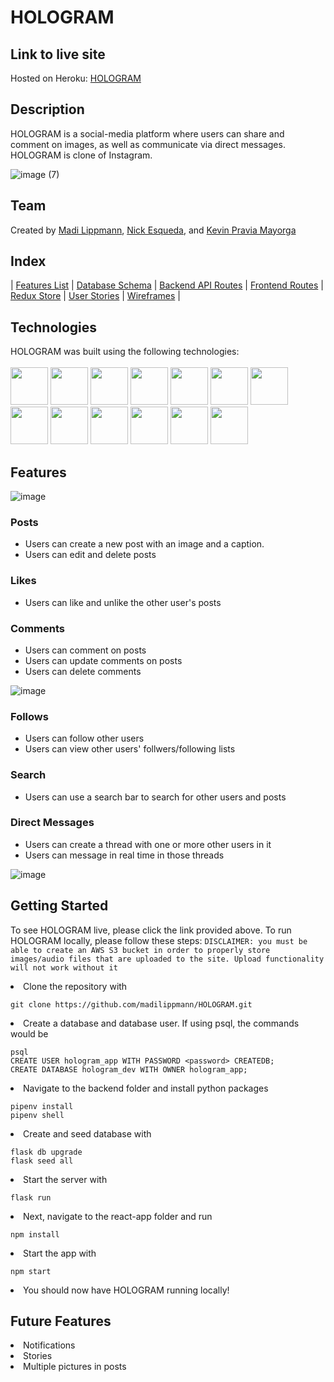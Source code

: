 # HOLOGRAM

<!-- # <img src="/public/static/images/logo.jpg" alt="profile page for logged-in user wireframe" style="width:50px;"/>   MoOA - *Museum of Online Art*  -->


<!-- ## Table of Contents
  - [Description](#description)
  - [Index](#index)
  - [Link to live site](#link-to-live-site)
  - [Technologies](#technologies)
  - [Getting Started](#getting-started)
  - [Demo](#demo)
 -->
 
## Link to live site

Hosted on Heroku: [HOLOGRAM](https://hologram--app.herokuapp.com/)

## Description

HOLOGRAM is a social-media platform where users can share and comment on images, as well as communicate via direct messages. HOLOGRAM is clone of Instagram.

![image (7)](https://user-images.githubusercontent.com/93935486/167203477-10774428-62b8-4a43-bda4-7a9a9d349a78.png)

## Team

Created by <a href="https://github.com/madilippmann">Madi Lippmann</a>, <a href="https://github.com/nick-esqueda">Nick Esqueda</a>, and <a href="https://github.com/reversalbino">Kevin Pravia Mayorga</a> 

## Index
| [Features List](https://github.com/madilippmann/HOLOGRAM/wiki/features-list) | [Database Schema](https://github.com/madilippmann/HOLOGRAM/wiki/database-schema) | [Backend API Routes](https://github.com/madilippmann/HOLOGRAM/wiki/backend-api-routes) | [Frontend Routes](https://github.com/madilippmann/HOLOGRAM/wiki/frontend-routes) | [Redux Store](https://github.com/madilippmann/HOLOGRAM/wiki/redux-store) | [User Stories](https://github.com/madilippmann/HOLOGRAM/wiki/user-stories) | [Wireframes](https://github.com/madilippmann/HOLOGRAM/wiki/wireframes) |


## Technologies

HOLOGRAM was built using the following technologies:
<br>
<br>
<img src="https://cdn.jsdelivr.net/gh/devicons/devicon/icons/python/python-original-wordmark.svg" style="width:60px;" />
<img src="https://cdn.jsdelivr.net/gh/devicons/devicon/icons/react/react-original-wordmark.svg" style="width:60px;" />
<img src="https://cdn.jsdelivr.net/gh/devicons/devicon/icons/redux/redux-original.svg" style="width:60px;" />
<img src="https://cdn.jsdelivr.net/gh/devicons/devicon/icons/flask/flask-original.svg" style="width:60px;" />
<img src="https://cdn.jsdelivr.net/gh/devicons/devicon/icons/postgresql/postgresql-original-wordmark.svg" style="width:60px;" />
<img src="https://cdn.jsdelivr.net/gh/devicons/devicon/icons/sqlalchemy/sqlalchemy-original.svg" style="width:60px;" />
<img src="https://cdn.jsdelivr.net/gh/devicons/devicon/icons/amazonwebservices/amazonwebservices-original-wordmark.svg" style="width:60px;" />
<img src="https://cdn.jsdelivr.net/gh/devicons/devicon/icons/html5/html5-plain-wordmark.svg" style="width:60px;" />
<img src="https://cdn.jsdelivr.net/gh/devicons/devicon/icons/css3/css3-plain-wordmark.svg" style="width:60px;" />
<img src="https://cdn.jsdelivr.net/gh/devicons/devicon/icons/git/git-original.svg" style="width:60px;" />
<img src="https://cdn.jsdelivr.net/gh/devicons/devicon/icons/vscode/vscode-original-wordmark.svg" style="width:60px;" />
<img src="https://cdn.jsdelivr.net/gh/devicons/devicon/icons/heroku/heroku-plain-wordmark.svg" style="width:60px;" />
<img src="https://cdn.jsdelivr.net/gh/devicons/devicon/icons/docker/docker-plain-wordmark.svg" style="width:60px;" />

## Features

![image](https://user-images.githubusercontent.com/93935486/167233601-5f94a3ec-b22b-4d2f-9807-bd5a5b81c088.png)

### Posts
* Users can create a new post with an image and a caption.
* Users can edit and delete posts

### Likes
* Users can like and unlike the other user's posts

### Comments
* Users can comment on posts
* Users can update comments on posts
* Users can delete comments

![image](https://user-images.githubusercontent.com/93935486/167233634-84d1f77e-a10b-4f62-a039-e160af40a67c.png)


### Follows
* Users can follow other users
* Users can view other users' follwers/following lists

### Search
* Users can use a search bar to search for other users and posts

### Direct Messages
* Users can create a thread with one or more other users in it
* Users can message in real time in those threads

![image](https://user-images.githubusercontent.com/93935486/167233716-ed34cfe5-4719-402c-82a7-92b7661322dc.png)


## Getting Started
To see HOLOGRAM live, please click the link provided above.
To run HOLOGRAM locally, please follow these steps:
`DISCLAIMER: you must be able to create an AWS S3 bucket in order to properly store images/audio files that are uploaded to the site. Upload functionality will not work without it`
  <li>Clone the repository with  </li> 
  
    git clone https://github.com/madilippmann/HOLOGRAM.git
    
  <li>Create a database and database user. If using psql, the commands would be</li>
  
    psql
    CREATE USER hologram_app WITH PASSWORD <password> CREATEDB;
    CREATE DATABASE hologram_dev WITH OWNER hologram_app;
    
  <li>Navigate to the backend folder and install python packages </li>
  
    pipenv install
    pipenv shell
  
  <li>Create and seed database with </li>
  
    flask db upgrade
    flask seed all
    
  <li>Start the server with </li>
  
    flask run
    
  <li>Next, navigate to the react-app folder and run </li>
  
    npm install
    
  <li>Start the app with </li>
  
    npm start
    
  <li>You should now have HOLOGRAM running locally!</li>
  
## Future Features

  <li>Notifications</li>
  <li>Stories</li>
  <li>Multiple pictures in posts</li>
  
